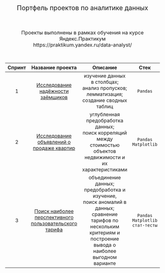 <h2 style="font-weight:normal" align="center">
  &nbsp;Портфель проектов по аналитике данных&nbsp;
</h2>
<br>
<h3 style="font-weight:normal" align="center">
    Проекты выполнены в рамках обучения на курсе Яндекс.Практикум<br/>https://praktikum.yandex.ru/data-analyst/
</h3>

<br>

|Спринт|Название проекта|Описание|Стек|
|:-----:|:-----:|:-----:|:-----:|
|1|[Исследование<br/> надёжности заёмщиков](https://nbviewer.jupyter.org/github/emoshikova/first-steps/blob/main/Project-1_%28reliability%20_research%29.ipynb)|изучение данных в столбцах;<br/> анализ пропусков; лемматизация;<br/> создание сводных таблиц<br/>| `Pandas`|
|2|[Исследование<br/> объявлений о продаже квартир](https://nbviewer.jupyter.org/github/emoshikova/first-steps/blob/main/2_real_estate_market_analysis.ipynb)|углубленная предобработка данных;<br/> поиск корреляций между стоимостью объектов<br/> недвижимости и их характеристиками| `Pandas`<br/>`Matplotlib`|
|3|[Поиск наиболее перспективного пользовательского тарифа](https://nbviewer.jupyter.org/github/emoshikova/first-steps/blob/main/3_telecom_operator%27s_tariff.ipynb)|объединение данных; предобработка и изучение,<br/> поиск аномалий в данных; сравнение тарифов по нескольким критериям и построение вывода о наиболее выгодном варианте| `Pandas`<br/> `Matplotlib`<br/> `стат-тесты`|
